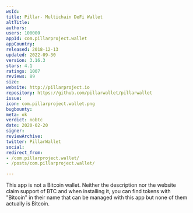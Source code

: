 ```yaml
---
wsId: 
title: Pillar- Multichain DeFi Wallet
altTitle: 
authors: 
users: 100000
appId: com.pillarproject.wallet
appCountry: 
released: 2018-12-13
updated: 2022-09-30
version: 3.16.3
stars: 4.1
ratings: 1007
reviews: 89
size: 
website: http://pillarproject.io
repository: https://github.com/pillarwallet/pillarwallet
issue: 
icon: com.pillarproject.wallet.png
bugbounty: 
meta: ok
verdict: nobtc
date: 2020-02-20
signer: 
reviewArchive: 
twitter: PillarWallet
social: 
redirect_from:
- /com.pillarproject.wallet/
- /posts/com.pillarproject.wallet/

---
```


This app is not a Bitcoin wallet. Neither the description nor the website claim
support of BTC and when installing it, you can find tokens with "Bitcoin" in
their name that can be managed with this app but none of them actually is Bitcoin.
